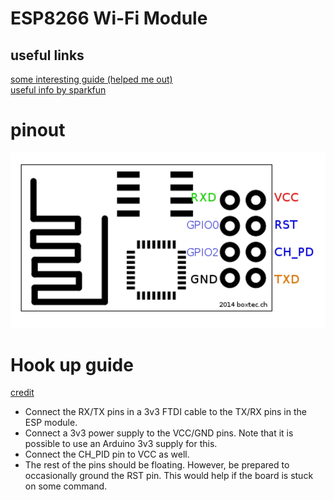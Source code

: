 # ESP8266 Wi-Fi Module
## useful links
[some interesting guide (helped me out)](http://rancidbacon.com/files/kiwicon8/ESP8266_WiFi_Module_Quick_Start_Guide_v_1.0.4.pdf)  
[useful info by sparkfun](https://cdn.sparkfun.com/assets/learn_tutorials/4/0/3/4A-ESP8266__AT_Instruction_Set__EN_v0.30.pdf)

# pinout
![pinout](https://github.com/Babtsov/learning/blob/master/wifi_mod/Screenshot%202016-11-02%2000.02.48.png)

# Hook up guide
[credit](http://fab.cba.mit.edu/classes/863.14/tutorials/Programming/serialwifi.html)  
* Connect the RX/TX pins in a 3v3 FTDI cable to the TX/RX pins in the ESP module.
* Connect a 3v3 power supply to the VCC/GND pins. Note that it is possible to use an Arduino 3v3 supply for this.
* Connect the CH_PID pin to VCC as well.
* The rest of the pins should be floating. However, be prepared to occasionally ground the RST pin. This would help if the board is stuck on some command.  
